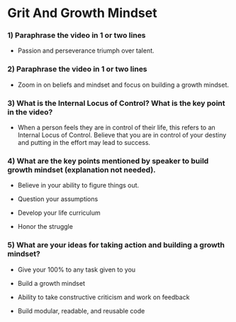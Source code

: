 # Grit And Growth Mindset

### 1) Paraphrase the video in 1 or two lines

- Passion and perseverance triumph over talent.

### 2) Paraphrase the video in 1 or two lines

- Zoom in on beliefs and mindset and focus on building a growth mindset.


### 3) What is the Internal Locus of Control? What is the key point in the video?

- When a person feels they are in control of their life, this refers to an Internal Locus of Control. Believe that you are in control of your destiny and putting in the effort may lead to success.


### 4) What are the key points mentioned by speaker to build growth mindset (explanation not needed).

- Believe in your ability to figure things out.

- Question your assumptions

- Develop your life curriculum

- Honor the struggle


### 5) What are your ideas for taking action and building a growth mindset?

- Give your 100% to any task given to you

- Build a growth mindset

- Ability to take constructive criticism and work on feedback

- Build modular, readable, and reusable code
